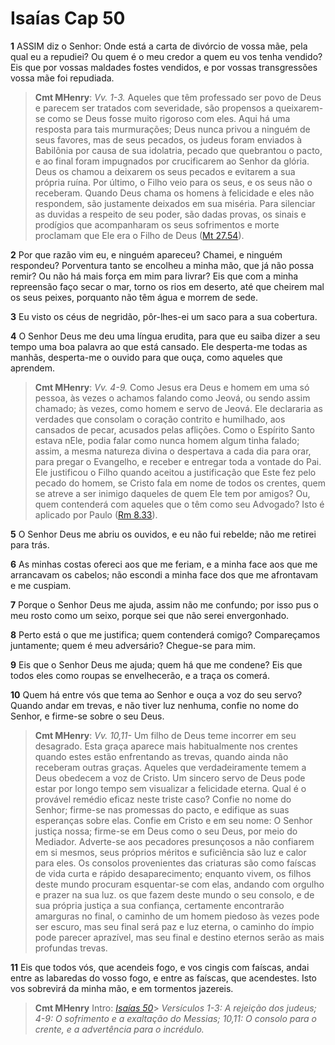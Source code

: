# Isaías Cap 50

**1** 	ASSIM diz o Senhor: Onde está a carta de divórcio de vossa mãe, pela qual eu a repudiei? Ou quem é o meu credor a quem eu vos tenha vendido? Eis que por vossas maldades fostes vendidos, e por vossas transgressões vossa mãe foi repudiada.

> **Cmt MHenry**: *Vv. 1-3.* Aqueles que têm professado ser povo de Deus e parecem ser tratados com severidade, são propensos a queixarem-se como se Deus fosse muito rigoroso com eles. Aqui há uma resposta para tais murmurações; Deus nunca privou a ninguém de seus favores, mas de seus pecados, os judeus foram enviados à Babilônia por causa de sua idolatria, pecado que quebrantou o pacto, e ao final foram impugnados por crucificarem ao Senhor da glória. Deus os chamou a deixarem os seus pecados e evitarem a sua própria ruína. Por último, o Filho veio para os seus, e os seus não o receberam. Quando Deus chama os homens à felicidade e eles não respondem, são justamente deixados em sua miséria. Para silenciar as duvidas a respeito de seu poder, são dadas provas, os sinais e prodígios que acompanharam os seus sofrimentos e morte proclamam que Ele era o Filho de Deus ([Mt 27.54](../40N-Mt/27.md#54)).

**2** 	Por que razão vim eu, e ninguém apareceu? Chamei, e ninguém respondeu? Porventura tanto se encolheu a minha mão, que já não possa remir? Ou não há mais força em mim para livrar? Eis que com a minha repreensão faço secar o mar, torno os rios em deserto, até que cheirem mal os seus peixes, porquanto não têm água e morrem de sede.

**3** 	Eu visto os céus de negridão, pôr-lhes-ei um saco para a sua cobertura.

**4** 	O Senhor Deus me deu uma língua erudita, para que eu saiba dizer a seu tempo uma boa palavra ao que está cansado. Ele desperta-me todas as manhãs, desperta-me o ouvido para que ouça, como aqueles que aprendem.

> **Cmt MHenry**: *Vv. 4-9.* Como Jesus era Deus e homem em uma só pessoa, às vezes o achamos falando como Jeová, ou sendo assim chamado; às vezes, como homem e servo de Jeová. Ele declararia as verdades que consolam o coração contrito e humilhado, aos cansados de pecar, acusados pelas aflições. Como o Espírito Santo estava nEle, podia falar como nunca homem algum tinha falado; assim, a mesma natureza divina o despertava a cada dia para orar, para pregar o Evangelho, e receber e entregar toda a vontade do Pai. Ele justificou o Filho quando aceitou a justificação que Este fez pelo pecado do homem, se Cristo fala em nome de todos os crentes, quem se atreve a ser inimigo daqueles de quem Ele tem por amigos? Ou, quem contenderá com aqueles que o têm como seu Advogado? Isto é aplicado por Paulo ([Rm 8.33](../45N-Rm/08.md#33)).

**5** 	O Senhor Deus me abriu os ouvidos, e eu não fui rebelde; não me retirei para trás.

**6** 	As minhas costas ofereci aos que me feriam, e a minha face aos que me arrancavam os cabelos; não escondi a minha face dos que me afrontavam e me cuspiam.

**7** 	Porque o Senhor Deus me ajuda, assim não me confundo; por isso pus o meu rosto como um seixo, porque sei que não serei envergonhado.

**8** 	Perto está o que me justifica; quem contenderá comigo? Compareçamos juntamente; quem é meu adversário? Chegue-se para mim.

**9** 	Eis que o Senhor Deus me ajuda; quem há que me condene? Eis que todos eles como roupas se envelhecerão, e a traça os comerá.

**10** 	Quem há entre vós que tema ao Senhor e ouça a voz do seu servo? Quando andar em trevas, e não tiver luz nenhuma, confie no nome do Senhor, e firme-se sobre o seu Deus.

> **Cmt MHenry**: *Vv. 10,11-* Um filho de Deus teme incorrer em seu desagrado. Esta graça aparece mais habitualmente nos crentes quando estes estão enfrentando as trevas, quando ainda não receberam outras graças. Aqueles que verdadeiramente temem a Deus obedecem a voz de Cristo. Um sincero servo de Deus pode estar por longo tempo sem visualizar a felicidade eterna. Qual é o provável remédio eficaz neste triste caso? Confie no nome do Senhor; firme-se nas promessas do pacto, e edifique as suas esperanças sobre elas. Confie em Cristo e em seu nome: O Senhor justiça nossa; firme-se em Deus como o seu Deus, por meio do Mediador. Adverte-se aos pecadores presunçosos a não confiarem em si mesmos, seus próprios méritos e suficiência são luz e calor para eles. Os consolos provenientes das criaturas são como faíscas de vida curta e rápido desaparecimento; enquanto vivem, os filhos deste mundo procuram esquentar-se com elas, andando com orgulho e prazer na sua luz. os que fazem deste mundo o seu consolo, e de sua própria justiça a sua confiança, certamente encontrarão amarguras no final, o caminho de um homem piedoso às vezes pode ser escuro, mas seu final será paz e luz eterna, o caminho do ímpio pode parecer aprazível, mas seu final e destino eternos serão as mais profundas trevas.

**11** 	Eis que todos vós, que acendeis fogo, e vos cingis com faíscas, andai entre as labaredas do vosso fogo, e entre as faíscas, que acendestes. Isto vos sobrevirá da minha mão, e em tormentos jazereis.


> **Cmt MHenry** Intro: *[Isaías 50](../23A-Is/50.md#0)*> *Versículos 1-3: A rejeição dos judeus; 4-9: O sofrimento e a exaltação do Messias; 10,11: O consolo para o crente, e a advertência para o incrédulo.*